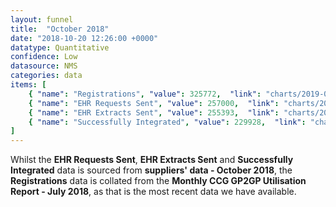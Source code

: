```yaml
---
layout: funnel
title:  "October 2018"
date: "2018-10-20 12:26:00 +0000"
datatype: Quantitative
confidence: Low
datasource: NMS
categories: data
items: [
    { "name": "Registrations", "value": 325772,  "link": "charts/2019-02-28-registrations-jul2018" },
    { "name": "EHR Requests Sent", "value": 257000,  "link": "charts/2019-03-20-supplier-to-supplier-oct2018"},
    { "name": "EHR Extracts Sent", "value": 255393,  "link": "charts/2019-03-20-message-types-oct2018" },
    { "name": "Successfully Integrated", "value": 229928,  "link": "charts/2019-03-21-success-supplier-to-supplier-oct2018" }
]
---
```

Whilst the **EHR Requests Sent**, **EHR Extracts Sent** and **Successfully Integrated** data is sourced from **suppliers' data - October 2018**, the **Registrations** data is collated from the **Monthly CCG GP2GP Utilisation Report - July 2018**, as that is the most recent data we have available.
